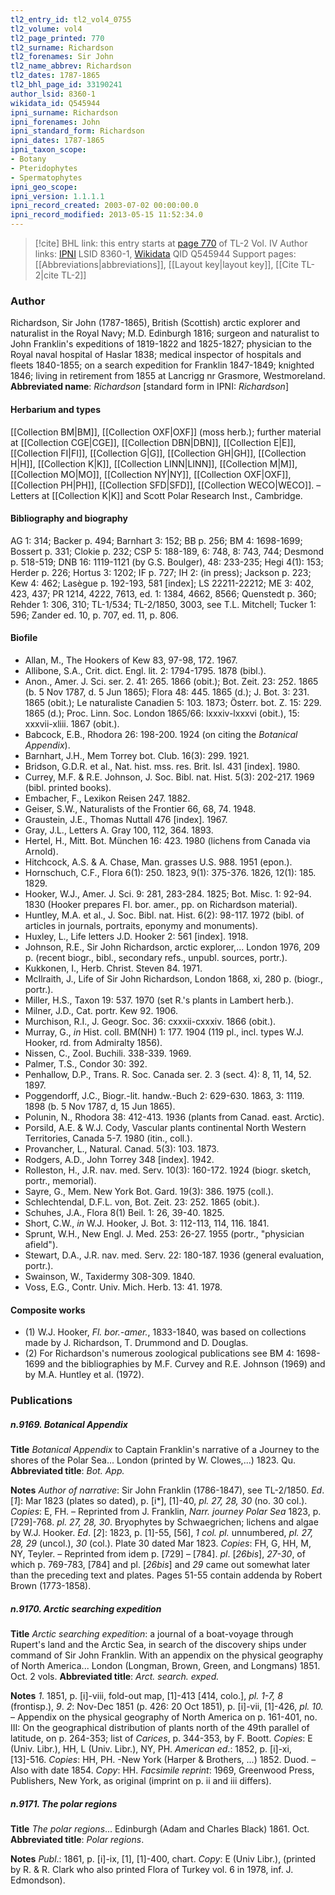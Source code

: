 ```yaml
---
tl2_entry_id: tl2_vol4_0755
tl2_volume: vol4
tl2_page_printed: 770
tl2_surname: Richardson
tl2_forenames: Sir John
tl2_name_abbrev: Richardson
tl2_dates: 1787-1865
tl2_bhl_page_id: 33190241
author_lsid: 8360-1
wikidata_id: Q545944
ipni_surname: Richardson
ipni_forenames: John
ipni_standard_form: Richardson
ipni_dates: 1787-1865
ipni_taxon_scope: 
- Botany
- Pteridophytes
- Spermatophytes
ipni_geo_scope: 
ipni_version: 1.1.1.1
ipni_record_created: 2003-07-02 00:00:00.0
ipni_record_modified: 2013-05-15 11:52:34.0
---
```


> [!cite] BHL link: this entry starts at [page 770](https://www.biodiversitylibrary.org/page/33190241) of TL-2 Vol. IV
> Author links: [IPNI](https://www.ipni.org/a/8360-1) LSID 8360-1, [Wikidata](https://www.wikidata.org/wiki/Q545944) QID Q545944
> Support pages: [[Abbreviations|abbreviations]], [[Layout key|layout key]], [[Cite TL-2|cite TL-2]]

### Author

Richardson, Sir John (1787-1865), British (Scottish) arctic explorer and naturalist in the Royal Navy; M.D. Edinburgh 1816; surgeon and naturalist to John Franklin's expeditions of 1819-1822 and 1825-1827; physician to the Royal naval hospital of Haslar 1838; medical inspector of hospitals and fleets 1840-1855; on a search expedition for Franklin 1847-1849; knighted 1846; living in retirement from 1855 at Lancrigg nr Grasmore, Westmoreland. 
**Abbreviated name**: *Richardson* \[standard form in IPNI: *Richardson*\]

#### Herbarium and types

[[Collection BM|BM]], [[Collection OXF|OXF]] (moss herb.); further material at [[Collection CGE|CGE]], [[Collection DBN|DBN]], [[Collection E|E]], [[Collection FI|FI]], [[Collection G|G]], [[Collection GH|GH]], [[Collection H|H]], [[Collection K|K]], [[Collection LINN|LINN]], [[Collection M|M]], [[Collection MO|MO]], [[Collection NY|NY]], [[Collection OXF|OXF]], [[Collection PH|PH]], [[Collection SFD|SFD]], [[Collection WECO|WECO]]. – Letters at [[Collection K|K]] and Scott Polar Research Inst., Cambridge.

#### Bibliography and biography

AG 1: 314; Backer p. 494; Barnhart 3: 152; BB p. 256; BM 4: 1698-1699; Bossert p. 331; Clokie p. 232; CSP 5: 188-189, 6: 748, 8: 743, 744; Desmond p. 518-519; DNB 16: 1119-1121 (by G.S. Boulger), 48: 233-235; Hegi 4(1): 153; Herder p. 226; Hortus 3: 1202; IF p. 727; IH 2: (in press); Jackson p. 223; Kew 4: 462; Lasègue p. 192-193, 581 \[index\]; LS 22211-22212; ME 3: 402, 423, 437; PR 1214, 4222, 7613, ed. 1: 1384, 4662, 8566; Quenstedt p. 360; Rehder 1: 306, 310; TL-1/534; TL-2/1850, 3003, see T.L. Mitchell; Tucker 1: 596; Zander ed. 10, p. 707, ed. 11, p. 806.

#### Biofile

- Allan, M., The Hookers of Kew 83, 97-98, 172. 1967.
- Allibone, S.A., Crit. dict. Engl. lit. 2: 1794-1795. 1878 (bibl.).
- Anon., Amer. J. Sci. ser. 2. 41: 265. 1866 (obit.); Bot. Zeit. 23: 252. 1865 (b. 5 Nov 1787, d. 5 Jun 1865); Flora 48: 445. 1865 (d.); J. Bot. 3: 231. 1865 (obit.); Le naturaliste Canadien 5: 103. 1873; Österr. bot. Z. 15: 229. 1865 (d.); Proc. Linn. Soc. London 1865/66: lxxxiv-lxxxvi (obit.), 15: xxxvii-xliii. 1867 (obit.).
- Babcock, E.B., Rhodora 26: 198-200. 1924 (on citing the *Botanical Appendix*).
- Barnhart, J.H., Mem Torrey bot. Club. 16(3): 299. 1921.
- Bridson, G.D.R. et al., Nat. hist. mss. res. Brit. Isl. 431 \[index\]. 1980.
- Currey, M.F. & R.E. Johnson, J. Soc. Bibl. nat. Hist. 5(3): 202-217. 1969 (bibl. printed books).
- Embacher, F., Lexikon Reisen 247. 1882.
- Geiser, S.W., Naturalists of the Frontier 66, 68, 74. 1948.
- Graustein, J.E., Thomas Nuttall 476 \[index\]. 1967.
- Gray, J.L., Letters A. Gray 100, 112, 364. 1893.
- Hertel, H., Mitt. Bot. München 16: 423. 1980 (lichens from Canada via Arnold).
- Hitchcock, A.S. & A. Chase, Man. grasses U.S. 988. 1951 (epon.).
- Hornschuch, C.F., Flora 6(1): 250. 1823, 9(1): 375-376. 1826, 12(1): 185. 1829.
- Hooker, W.J., Amer. J. Sci. 9: 281, 283-284. 1825; Bot. Misc. 1: 92-94. 1830 (Hooker prepares Fl. bor. amer., pp. on Richardson material).
- Huntley, M.A. et al., J. Soc. Bibl. nat. Hist. 6(2): 98-117. 1972 (bibl. of articles in journals, portraits, eponymy and monuments).
- Huxley, L., Life letters J.D. Hooker 2: 561 \[index\]. 1918.
- Johnson, R.E., Sir John Richardson, arctic explorer,... London 1976, 209 p. (recent biogr., bibl., secondary refs., unpubl. sources, portr.).
- Kukkonen, I., Herb. Christ. Steven 84. 1971.
- McIlraith, J., Life of Sir John Richardson, London 1868, xi, 280 p. (biogr., portr.).
- Miller, H.S., Taxon 19: 537. 1970 (set R.'s plants in Lambert herb.).
- Milner, J.D., Cat. portr. Kew 92. 1906.
- Murchison, R.I., J. Geogr. Soc. 36: cxxxii-cxxxiv. 1866 (obit.).
- Murray, G., *in* Hist. coll. BM(NH) 1: 177. 1904 (119 pl., incl. types W.J. Hooker, rd. from Admiralty 1856).
- Nissen, C., Zool. Buchili. 338-339. 1969.
- Palmer, T.S., Condor 30: 392.
- Penhallow, D.P., Trans. R. Soc. Canada ser. 2. 3 (sect. 4): 8, 11, 14, 52. 1897.
- Poggendorff, J.C., Biogr.-lit. handw.-Buch 2: 629-630. 1863, 3: 1119. 1898 (b. 5 Nov 1787, d, 15 Jun 1865).
- Polunin, N., Rhodora 38: 412-413. 1936 (plants from Canad. east. Arctic).
- Porsild, A.E. & W.J. Cody, Vascular plants continental North Western Territories, Canada 5-7. 1980 (itin., coll.).
- Provancher, L., Natural. Canad. 5(3): 103. 1873.
- Rodgers, A.D., John Torrey 348 \[index\]. 1942.
- Rolleston, H., J.R. nav. med. Serv. 10(3): 160-172. 1924 (biogr. sketch, portr., memorial).
- Sayre, G., Mem. New York Bot. Gard. 19(3): 386. 1975 (coll.).
- Schlechtendal, D.F.L. von, Bot. Zeit. 23: 252. 1865 (obit.).
- Schuhes, J.A., Flora 8(1) Beil. 1: 26, 39-40. 1825.
- Short, C.W., *in* W.J. Hooker, J. Bot. 3: 112-113, 114, 116. 1841.
- Sprunt, W.H., New Engl. J. Med. 253: 26-27. 1955 (portr., "physician afield").
- Stewart, D.A., J.R. nav. med. Serv. 22: 180-187. 1936 (general evaluation, portr.).
- Swainson, W., Taxidermy 308-309. 1840.
- Voss, E.G., Contr. Univ. Mich. Herb. 13: 41. 1978.

#### Composite works

- (1) W.J. Hooker, *Fl. bor.-amer.*, 1833-1840, was based on collections made by J. Richardson, T. Drummond and D. Douglas.
- (2) For Richardson's numerous zoological publications see BM 4: 1698-1699 and the bibliographies by M.F. Curvey and R.E. Johnson (1969) and by M.A. Huntley et al. (1972).

### Publications

##### n.9169. Botanical Appendix

**Title**
*Botanical Appendix* to Captain Franklin's narrative of a Journey to the shores of the Polar Sea... London (printed by W. Clowes,...) 1823. Qu.
**Abbreviated title**: *Bot. App.*

**Notes**
*Author of narrative*: Sir John Franklin (1786-1847), see TL-2/1850.
*Ed*. \[*1*\]: Mar 1823 (plates so dated), p. \[i\*\], \[1\]-40, *pl. 27, 28, 30* (no. 30 col.). *Copies*: E, FH. – Reprinted from J. Franklin, *Narr. journey Polar Sea* 1823, p. \[729\]-768. *pl. 27, 28, 30*. Bryophytes by Schwaegrichen; lichens and algae by W.J. Hooker.
*Ed*. \[*2*\]: 1823, p. \[1\]-55, \[56\], *1 col. pl.* unnumbered, *pl. 27, 28, 29* (uncol.), *30* (col.). Plate 30 dated Mar 1823. *Copies*: FH, G, HH, M, NY, Teyler. – Reprinted from idem p. \[729\] – \[784\]. *pl*. \[*26bis*\], *27-30*, of which p. 769-783, \[784\] and pl. \[*26bis*\] and *29* came out somewhat later than the preceding text and plates. Pages 51-55 contain addenda by Robert Brown (1773-1858).

##### n.9170. Arctic searching expedition

**Title**
*Arctic searching expedition*: a journal of a boat-voyage through Rupert's land and the Arctic Sea, in search of the discovery ships under command of Sir John Franklin. With an appendix on the physical geography of North America... London (Longman, Brown, Green, and Longmans) 1851. Oct. 2 vols.
**Abbreviated title**: *Arct. search. exped.*

**Notes**
*1*. 1851, p. \[i\]-viii, fold-out map, \[1\]-413 \[414, colo.\], *pl. 1-7, 8* (frontisp.), *9*.
*2*: Nov-Dec 1851 (p. 426: 20 Oct 1851), p. \[i\]-vii, \[1\]-426, *pl. 10.* – Appendix on the physical geography of North America on p. 161-401, no. III: On the geographical distribution of plants north of the 49th parallel of latitude, on p. 264-353; list of *Carices*, p. 344-353, by F. Boott.
*Copies*: E (Univ. Libr.), HH, L (Univ. Libr.), NY, PH.
*American ed*.: 1852, p. \[i\]-xi, \[13\]-516. *Copies*: HH, PH. -New York (Harper & Brothers, ...) 1852. Duod. – Also with date 1854. *Copy*: HH.
*Facsimile reprint*: 1969, Greenwood Press, Publishers, New York, as original (imprint on p. ii and iii differs).

##### n.9171. The polar regions

**Title**
*The polar regions*... Edinburgh (Adam and Charles Black) 1861. Oct.
**Abbreviated title**: *Polar regions*.

**Notes**
*Publ*.: 1861, p. \[i\]-ix, \[1\], \[1\]-400, chart. *Copy*: E (Univ Libr.), (printed by R. & R. Clark who also printed Flora of Turkey vol. 6 in 1978, inf. J. Edmondson).

